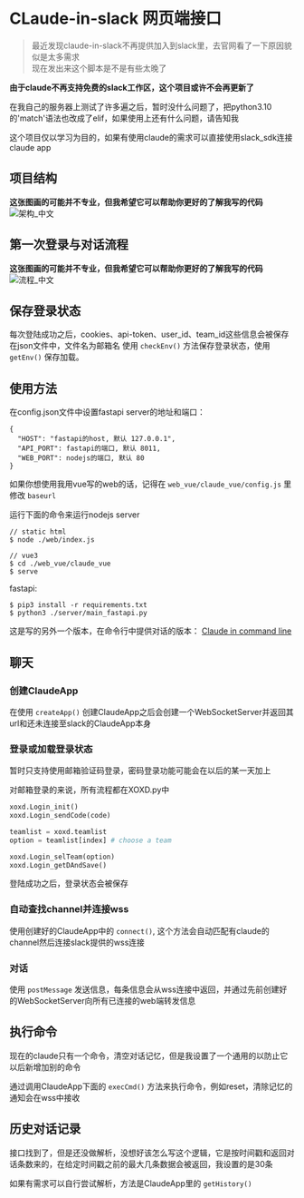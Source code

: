 # CLaude-in-slack 网页端接口
> 最近发现claude-in-slack不再提供加入到slack里，去官网看了一下原因貌似是太多需求  
> 现在发出来这个脚本是不是有些太晚了

**由于claude不再支持免费的slack工作区，这个项目或许不会再更新了**

在我自己的服务器上测试了许多遍之后，暂时没什么问题了，把python3.10的'match'语法也改成了elif，如果使用上还有什么问题，请告知我

这个项目仅以学习为目的，如果有使用claude的需求可以直接使用slack_sdk连接claude app

## 项目结构
**这张图画的可能并不专业，但我希望它可以帮助你更好的了解我写的代码**
![架构_中文](https://github.com/ogios/claude-in-slack-web-api/assets/96933655/a86a0dce-4f0a-46d5-91f1-4666252ce4f0)



## 第一次登录与对话流程
**这张图画的可能并不专业，但我希望它可以帮助你更好的了解我写的代码**
![流程_中文](https://github.com/ogios/claude-in-slack-web-api/assets/96933655/151e92ca-4035-4c17-80f0-55d26b859d53)



## 保存登录状态
每次登陆成功之后，cookies、api-token、user_id、team_id这些信息会被保存在json文件中，文件名为邮箱名
使用 `checkEnv()` 方法保存登录状态，使用 `getEnv()` 保存加载。

## 使用方法
在config.json文件中设置fastapi server的地址和端口：
```
{
  "HOST": "fastapi的host, 默认 127.0.0.1",
  "API_PORT": fastapi的端口, 默认 8011,
  "WEB_PORT": nodejs的端口, 默认 80
}
```
如果你想使用我用vue写的web的话，记得在 `web_vue/claude_vue/config.js` 里修改 `baseurl`


运行下面的命令来运行nodejs server
```shell
// static html
$ node ./web/index.js

// vue3
$ cd ./web_vue/claude_vue
$ serve 
```
fastapi:
```shell
$ pip3 install -r requirements.txt
$ python3 ./server/main_fastapi.py
```

这是写的另外一个版本，在命令行中提供对话的版本：
[Claude in command line](server/main_cmd.py)


## 聊天

### 创建ClaudeApp
在使用 `createApp()` 创建ClaudeApp之后会创建一个WebSocketServer并返回其url和还未连接至slack的ClaudeApp本身

### 登录或加载登录状态
暂时只支持使用邮箱验证码登录，密码登录功能可能会在以后的某一天加上

对邮箱登录的来说，所有流程都在XOXD.py中
```python
xoxd.Login_init()
xoxd.Login_sendCode(code)

teamlist = xoxd.teamlist
option = teamlist[index] # choose a team

xoxd.Login_selTeam(option)
xoxd.Login_getDAndSave()
```
登陆成功之后，登录状态会被保存

### 自动查找channel并连接wss
使用创建好的ClaudeApp中的 `connect()`, 这个方法会自动匹配有claude的channel然后连接slack提供的wss连接 

### 对话
使用 `postMessage` 发送信息，每条信息会从wss连接中返回，并通过先前创建好的WebSocketServer向所有已连接的web端转发信息

## 执行命令
现在的claude只有一个命令，清空对话记忆，但是我设置了一个通用的以防止它以后新增加别的命令

通过调用ClaudeApp下面的 `execCmd()` 方法来执行命令，例如reset，清除记忆的通知会在wss中接收

## 历史对话记录
接口找到了，但是还没做解析，没想好该怎么写这个逻辑，它是按时间戳和返回对话条数来的，在给定时间戳之前的最大几条数据会被返回，我设置的是30条

如果有需求可以自行尝试解析，方法是ClaudeApp里的 `getHistory()`

